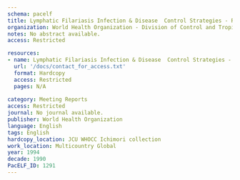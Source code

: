 ```yaml
---
schema: pacelf
title: Lymphatic Filariasis Infection & Disease  Control Strategies - Report of a Consultative Meeting held at the University Sains Malaysia (August 1994)
organization: World Health Organization - Division of Control and Tropical Diseases (CTD) & UNDP/World Bank/WHO SPECIAL PROGRAMME FOR RESEARCH & TRAINING IN TROPICAL DISEASES (TDR)
notes: No abstract available.
access: Restricted

resources:
- name: Lymphatic Filariasis Infection & Disease  Control Strategies - Report of a Consultative Meeting held at the University Sains Malaysia (August 1994)
  url: '/docs/contact_for_access.txt'
  format: Hardcopy
  access: Restricted
  pages: N/A
 
category: Meeting Reports
access: Restricted
journal: No journal available.
publisher: World Health Organization
language: English 
tags: English 
hardcopy_location: JCU WHOCC Ichimori collection
work_location: Multicountry Global
year: 1994
decade: 1990
PacELF_ID: 1291
---
```

